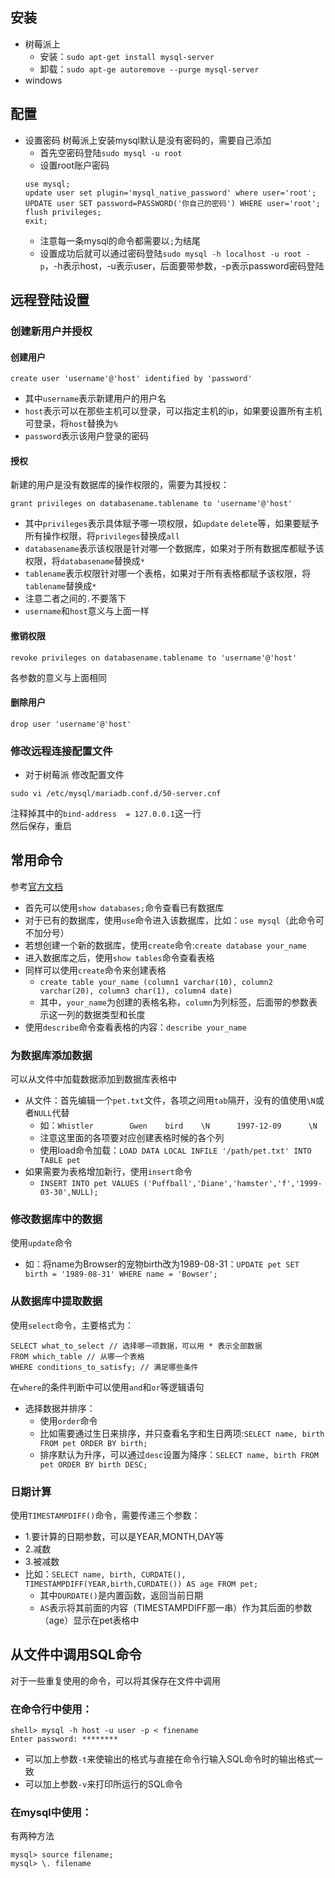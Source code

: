 ## 安装

- 树莓派上
  - 安装：`sudo apt-get install mysql-server`
  - 卸载：`sudo apt-ge autoremove --purge mysql-server`
- windows

## 配置

- 设置密码
树莓派上安装mysql默认是没有密码的，需要自己添加
  - 首先空密码登陆`sudo mysql -u root`
  - 设置root账户密码
  ```
  use mysql;
  update user set plugin='mysql_native_password' where user='root';
  UPDATE user SET password=PASSWORD('你自己的密码') WHERE user='root';
  flush privileges;
  exit;
  ```
  - 注意每一条mysql的命令都需要以`;`为结尾
  - 设置成功后就可以通过密码登陆`sudo mysql -h localhost -u root -p`，-h表示host，-u表示user，后面要带参数，-p表示password密码登陆
  
## 远程登陆设置

### 创建新用户并授权

#### 创建用户
```
create user 'username'@'host' identified by 'password'
```
- 其中`username`表示新建用户的用户名
- `host`表示可以在那些主机可以登录，可以指定主机的ip，如果要设置所有主机可登录，将`host`替换为`%`
- `password`表示该用户登录的密码
  
#### 授权

新建的用户是没有数据库的操作权限的，需要为其授权：

```
grant privileges on databasename.tablename to 'username'@'host'
```
- 其中`privileges`表示具体赋予哪一项权限，如`update` `delete`等，如果要赋予所有操作权限，将`privileges`替换成`all`
- `databasename`表示该权限是针对哪一个数据库，如果对于所有数据库都赋予该权限，将`databasename`替换成`*`
- `tablename`表示权限针对哪一个表格，如果对于所有表格都赋予该权限，将`tablename`替换成`*`
- 注意二者之间的`.`不要落下
- `username`和`host`意义与上面一样
  
#### 撤销权限
```
revoke privileges on databasename.tablename to 'username'@'host'
```
各参数的意义与上面相同

#### 删除用户
```
drop user 'username'@'host'
```

### 修改远程连接配置文件

- 对于树莓派
修改配置文件
```
sudo vi /etc/mysql/mariadb.conf.d/50-server.cnf
```
注释掉其中的`bind-address  = 127.0.0.1`这一行  
然后保存，重启

## 常用命令

参考[官方文档](https://dev.mysql.com/doc/refman/8.0/en/)

- 首先可以使用`show databases;`命令查看已有数据库
- 对于已有的数据库，使用`use`命令进入该数据库，比如：`use mysql`（此命令可不加分号）
- 若想创建一个新的数据库，使用`create`命令:`create database your_name`
- 进入数据库之后，使用`show tables`命令查看表格
- 同样可以使用`create`命令来创建表格
  - `create table your_name (column1 varchar(10), column2 varchar(20), column3 char(1), column4 date)`
  - 其中，`your_name`为创建的表格名称，`column`为列标签，后面带的参数表示这一列的数据类型和长度
- 使用`describe`命令查看表格的内容：`describe your_name`

### 为数据库添加数据

可以从文件中加载数据添加到数据库表格中

- 从文件：首先编辑一个`pet.txt`文件，各项之间用`tab`隔开，没有的值使用`\N`或者`NULL`代替
  - 如：`Whistler        Gwen    bird    \N      1997-12-09      \N`
  - 注意这里面的各项要对应创建表格时候的各个列
  - 使用load命令加载：`LOAD DATA LOCAL INFILE '/path/pet.txt' INTO TABLE pet`
- 如果需要为表格增加新行，使用`insert`命令
  - `INSERT INTO pet VALUES ('Puffball','Diane','hamster','f','1999-03-30',NULL);`
  
### 修改数据库中的数据

使用`update`命令

- 如：将name为Browser的宠物birth改为1989-08-31：`UPDATE pet SET birth = '1989-08-31' WHERE name = 'Bowser';`
  
### 从数据库中提取数据

使用`select`命令，主要格式为：
```
SELECT what_to_select // 选择哪一项数据，可以用 * 表示全部数据
FROM which_table // 从哪一个表格
WHERE conditions_to_satisfy; // 满足哪些条件
```

在`where`的条件判断中可以使用`and`和`or`等逻辑语句

- 选择数据并排序：
  - 使用`order`命令
  - 比如需要通过生日来排序，并只查看名字和生日两项:`SELECT name, birth FROM pet ORDER BY birth;`
  - 排序默认为升序，可以通过`desc`设置为降序：`SELECT name, birth FROM pet ORDER BY birth DESC;`
  
### 日期计算

使用`TIMESTAMPDIFF()`命令，需要传递三个参数：

- 1.要计算的日期参数，可以是YEAR,MONTH,DAY等
- 2.减数
- 3.被减数
- 比如：`SELECT name, birth, CURDATE(), TIMESTAMPDIFF(YEAR,birth,CURDATE()) AS age FROM pet;`
  - 其中`DURDATE()`是内置函数，返回当前日期
  - `AS`表示将其前面的内容（TIMESTAMPDIFF那一串）作为其后面的参数（age）显示在pet表格中
  
## 从文件中调用SQL命令

对于一些重复使用的命令，可以将其保存在文件中调用

### 在命令行中使用：
```
shell> mysql -h host -u user -p < finename
Enter password: ********
```
- 可以加上参数`-t`来使输出的格式与直接在命令行输入SQL命令时的输出格式一致
- 可以加上参数`-v`来打印所运行的SQL命令

### 在mysql中使用：
有两种方法
```
mysql> source filename;
mysql> \. filename
```

